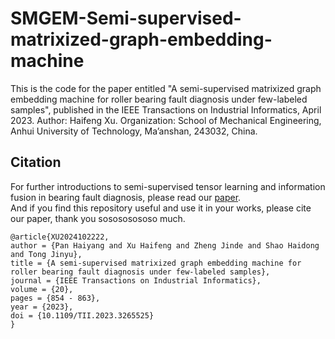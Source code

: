 # SMGEM-Semi-supervised-matrixized-graph-embedding-machine
This is the code for the paper entitled "A semi-supervised matrixized graph embedding machine for roller bearing fault diagnosis under few-labeled samples", published in the IEEE Transactions on Industrial Informatics, April 2023.
Author: Haifeng Xu.
Organization: School of Mechanical Engineering, Anhui University of Technology, Ma’anshan, 243032, China.

## Citation
For further introductions to semi-supervised tensor learning and information fusion in bearing fault diagnosis, please read our [paper](https://doi.org/10.1109/TII.2023.3265525). <br>
And if you find this repository useful and use it in your works, please cite our paper, thank you sosososososo much.  <br>

```
@article{XU2024102222,
author = {Pan Haiyang and Xu Haifeng and Zheng Jinde and Shao Haidong and Tong Jinyu},
title = {A semi-supervised matrixized graph embedding machine for roller bearing fault diagnosis under few-labeled samples},
journal = {IEEE Transactions on Industrial Informatics},
volume = {20},
pages = {854 - 863},
year = {2023},
doi = {10.1109/TII.2023.3265525}
}
```

